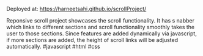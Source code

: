Deployed at: https://harneetsahi.github.io/scrollProject/

Reponsive scroll project showcases the scroll functionality. It has s nabber which links to different sections and scroll functionality smoothly takes the user to those sections.
Since features are added dynamically via javascript, if more sections are added, the height of scroll links will be adjusted automatically.
#javascript #html #css
